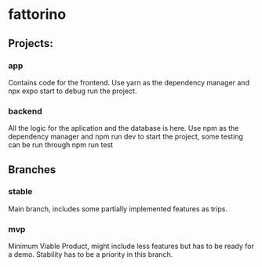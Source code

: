 # fattorino

## Projects:
### app
Contains code for the frontend. Use yarn as the dependency manager and npx expo start to debug run the project.

### backend
All the logic for the aplication and the database is here. Use npm as the dependency manager and npm run dev to start the project, some testing can be run through npm run test

## Branches
### stable
Main branch, includes some partially implemented features as trips.

### mvp
Minimum Viable Product, might include less features but has to be ready for a demo. Stability has to be a priority in this branch.
